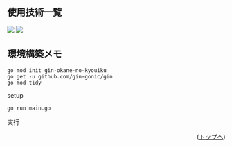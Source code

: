 <div id="top"></div>

## 使用技術一覧

<!-- シールド一覧 -->
<!-- 該当するプロジェクトの中から任意のものを選ぶ-->
<p style="display: inline">
  <!-- バックエンドのフレームワーク一覧 -->
  <img src="https://img.shields.io/badge/-Gin-000000.svg?logo=gin&style=for-the-badge">
  <!-- バックエンドの言語一覧 -->
  <img src="https://img.shields.io/badge/-Go-9DCCE0.svg?logo=go&style=for-the-badge">
  <!-- ミドルウェア一覧 -->
  <!-- インフラ一覧 -->
</p>

## 環境構築メモ

```
go mod init gin-okane-no-kyouiku
go get -u github.com/gin-gonic/gin
go mod tidy
```

setup

```
go run main.go
```

実行

<p align="right">(<a href="#top">トップへ</a>)</p>
